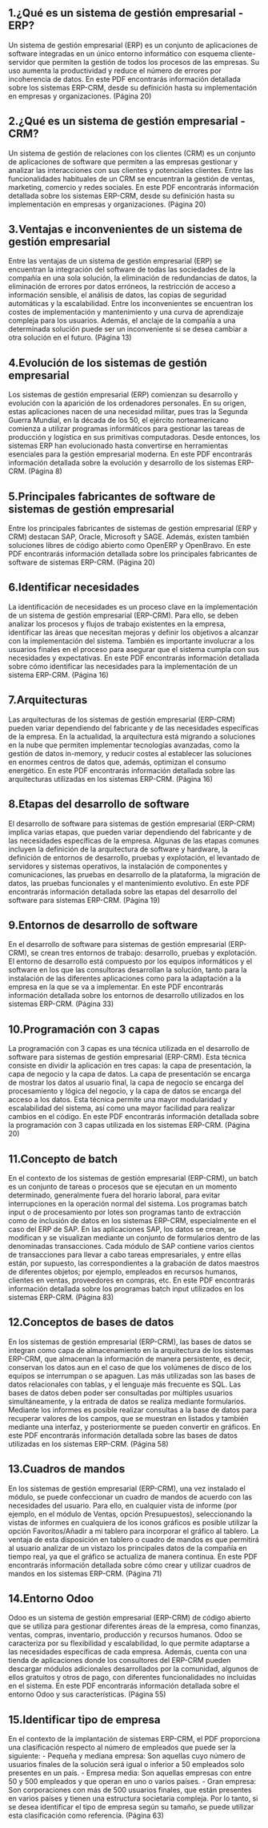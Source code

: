 ## 1.¿Qué es un sistema de gestión empresarial -ERP?

Un sistema de gestión empresarial (ERP) es un conjunto de aplicaciones de software integradas en un único entorno informático con esquema cliente-servidor que permiten la gestión de todos los procesos de las empresas. Su uso aumenta la productividad y reduce el número de errores por incoherencia de datos. En este PDF encontrarás información detallada sobre los sistemas ERP-CRM, desde su definición hasta su implementación en empresas y organizaciones. (Página 20)

## 2.¿Qué es un sistema de gestión empresarial -CRM?

Un sistema de gestión de relaciones con los clientes (CRM) es un conjunto de aplicaciones de software que permiten a las empresas gestionar y analizar las interacciones con sus clientes y potenciales clientes. Entre las funcionalidades habituales de un CRM se encuentran la gestión de ventas, marketing, comercio y redes sociales. En este PDF encontrarás información detallada sobre los sistemas ERP-CRM, desde su definición hasta su implementación en empresas y organizaciones. (Página 20)

## 3.Ventajas e inconvenientes de un sistema de gestión empresarial

Entre las ventajas de un sistema de gestión empresarial (ERP) se encuentran la integración del software de todas las sociedades de la compañía en una sola solución, la eliminación de redundancias de datos, la eliminación de errores por datos erróneos, la restricción de acceso a información sensible, el análisis de datos, las copias de seguridad automáticas y la escalabilidad. Entre los inconvenientes se encuentran los costes de implementación y mantenimiento y una curva de aprendizaje compleja para los usuarios. Además, el anclaje de la compañía a una determinada solución puede ser un inconveniente si se desea cambiar a otra solución en el futuro. (Página 13)

## 4.Evolución de los sistemas de gestión empresarial

Los sistemas de gestión empresarial (ERP) comienzan su desarrollo y evolución con la aparición de los ordenadores personales. En su origen, estas aplicaciones nacen de una necesidad militar, pues tras la Segunda Guerra Mundial, en la década de los 50, el ejército norteamericano comienza a utilizar programas informáticos para gestionar las tareas de producción y logística en sus primitivas computadoras. Desde entonces, los sistemas ERP han evolucionado hasta convertirse en herramientas esenciales para la gestión empresarial moderna. En este PDF encontrarás información detallada sobre la evolución y desarrollo de los sistemas ERP-CRM. (Página 8)

## 5.Principales fabricantes de software de sistemas de gestión empresarial

Entre los principales fabricantes de sistemas de gestión empresarial (ERP y CRM) destacan SAP, Oracle, Microsoft y SAGE. Además, existen también soluciones libres de código abierto como OpenERP y OpenBravo. En este PDF encontrarás información detallada sobre los principales fabricantes de software de sistemas ERP-CRM. (Página 20)

## 6.Identificar necesidades

La identificación de necesidades es un proceso clave en la implementación de un sistema de gestión empresarial (ERP-CRM). Para ello, se deben analizar los procesos y flujos de trabajo existentes en la empresa, identificar las áreas que necesitan mejoras y definir los objetivos a alcanzar con la implementación del sistema. También es importante involucrar a los usuarios finales en el proceso para asegurar que el sistema cumpla con sus necesidades y expectativas. En este PDF encontrarás información detallada sobre cómo identificar las necesidades para la implementación de un sistema ERP-CRM. (Página 16)

## 7.Arquitecturas 

Las arquitecturas de los sistemas de gestión empresarial (ERP-CRM) pueden variar dependiendo del fabricante y de las necesidades específicas de la empresa. En la actualidad, la arquitectura está migrando a soluciones en la nube que permiten implementar tecnologías avanzadas, como la gestión de datos in-memory, y reducir costes al establecer las soluciones en enormes centros de datos que, además, optimizan el consumo energético. En este PDF encontrarás información detallada sobre las arquitecturas utilizadas en los sistemas ERP-CRM. (Página 16)

## 8.Etapas del desarrollo de software

El desarrollo de software para sistemas de gestión empresarial (ERP-CRM) implica varias etapas, que pueden variar dependiendo del fabricante y de las necesidades específicas de la empresa. Algunas de las etapas comunes incluyen la definición de la arquitectura de software y hardware, la definición de entornos de desarrollo, pruebas y explotación, el levantado de servidores y sistemas operativos, la instalación de componentes y comunicaciones, las pruebas en desarrollo de la plataforma, la migración de datos, las pruebas funcionales y el mantenimiento evolutivo. En este PDF encontrarás información detallada sobre las etapas del desarrollo del software para sistemas ERP-CRM. (Página 19)

## 9.Entornos de desarrollo de software

En el desarrollo de software para sistemas de gestión empresarial (ERP-CRM), se crean tres entornos de trabajo: desarrollo, pruebas y explotación. El entorno de desarrollo está compuesto por los equipos informáticos y el software en los que las consultoras desarrollan la solución, tanto para la instalación de las diferentes aplicaciones como para la adaptación a la empresa en la que se va a implementar. En este PDF encontrarás información detallada sobre los entornos de desarrollo utilizados en los sistemas ERP-CRM. (Página 33)

## 10.Programación con 3 capas

La programación con 3 capas es una técnica utilizada en el desarrollo de software para sistemas de gestión empresarial (ERP-CRM). Esta técnica consiste en dividir la aplicación en tres capas: la capa de presentación, la capa de negocio y la capa de datos. La capa de presentación se encarga de mostrar los datos al usuario final, la capa de negocio se encarga del procesamiento y lógica del negocio, y la capa de datos se encarga del acceso a los datos. Esta técnica permite una mayor modularidad y escalabilidad del sistema, así como una mayor facilidad para realizar cambios en el código. En este PDF encontrarás información detallada sobre la programación con 3 capas utilizada en los sistemas ERP-CRM. (Página 20)

## 11.Concepto de batch

En el contexto de los sistemas de gestión empresarial (ERP-CRM), un batch es un conjunto de tareas o procesos que se ejecutan en un momento determinado, generalmente fuera del horario laboral, para evitar interrupciones en la operación normal del sistema. Los programas batch input o de procesamiento por lotes son programas tanto de extracción como de inclusión de datos en los sistemas ERP-CRM, especialmente en el caso del ERP de SAP. En las aplicaciones SAP, los datos se crean, se modifican y se visualizan mediante un conjunto de formularios dentro de las denominadas transacciones. Cada módulo de SAP contiene varios cientos de transacciones para llevar a cabo tareas empresariales, y entre ellas están, por supuesto, las correspondientes a la grabación de datos maestros de diferentes objetos; por ejemplo, empleados en recursos humanos, clientes en ventas, proveedores en compras, etc. En este PDF encontrarás información detallada sobre los programas batch input utilizados en los sistemas ERP-CRM. (Página 83)

## 12.Conceptos de bases de datos

En los sistemas de gestión empresarial (ERP-CRM), las bases de datos se integran como capa de almacenamiento en la arquitectura de los sistemas ERP-CRM, que almacenan la información de manera persistente, es decir, conservan los datos aun en el caso de que los volúmenes de disco de los equipos se interrumpan o se apaguen. Las más utilizadas son las bases de datos relacionales con tablas, y el lenguaje más frecuente es SQL. Las bases de datos deben poder ser consultadas por múltiples usuarios simultáneamente, y la entrada de datos se realiza mediante formularios. Mediante los informes es posible realizar consultas a la base de datos para recuperar valores de los campos, que se muestran en listados y también mediante una interfaz, y posteriormente se pueden convertir en gráficos. En este PDF encontrarás información detallada sobre las bases de datos utilizadas en los sistemas ERP-CRM. (Página 58)

## 13.Cuadros de mandos

En los sistemas de gestión empresarial (ERP-CRM), una vez instalado el módulo, se puede confeccionar un cuadro de mandos de acuerdo con las necesidades del usuario. Para ello, en cualquier vista de informe (por ejemplo, en el módulo de Ventas, opción Presupuestos), seleccionando la vistas de informes en cualquiera de los iconos gráficos es posible utilizar la opción Favoritos/Añadir a mi tablero para incorporar el gráfico al tablero. La ventaja de esta disposición en tablero o cuadro de mandos es que permitirá al usuario analizar de un vistazo los principales datos de la compañía en tiempo real, ya que el gráfico se actualiza de manera continua. En este PDF encontrarás información detallada sobre cómo crear y utilizar cuadros de mandos en los sistemas ERP-CRM. (Página 71)

## 14.Entorno Odoo

Odoo es un sistema de gestión empresarial (ERP-CRM) de código abierto que se utiliza para gestionar diferentes áreas de la empresa, como finanzas, ventas, compras, inventario, producción y recursos humanos. Odoo se caracteriza por su flexibilidad y escalabilidad, lo que permite adaptarse a las necesidades específicas de cada empresa. Además, cuenta con una tienda de aplicaciones donde los consultores del ERP-CRM pueden descargar módulos adicionales desarrollados por la comunidad, algunos de ellos gratuitos y otros de pago, con diferentes funcionalidades no incluidas en el sistema. En este PDF encontrarás información detallada sobre el entorno Odoo y sus características. (Página 55)

## 15.Identificar tipo de empresa

En el contexto de la implantación de sistemas ERP-CRM, el PDF proporciona una clasificación respecto al número de empleados que puede ser la siguiente: - Pequeña y mediana empresa: Son aquellas cuyo número de usuarios finales de la solución será igual o inferior a 50 empleados solo presentes en un país. - Empresa media: Son aquellas empresas con entre 50 y 500 empleados y que operan en uno o varios países. - Gran empresa: Son corporaciones con más de 500 usuarios finales, que están presentes en varios países y tienen una estructura societaria compleja. Por lo tanto, si se desea identificar el tipo de empresa según su tamaño, se puede utilizar esta clasificación como referencia. (Página 63)


